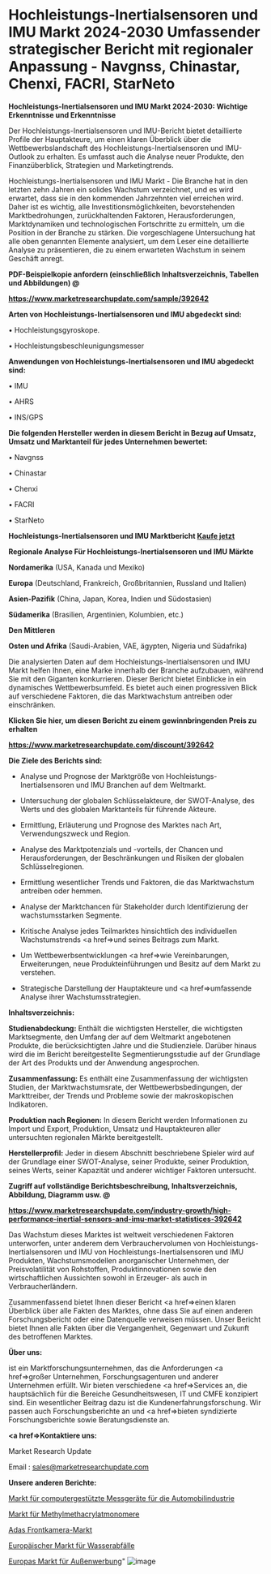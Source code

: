 # Hochleistungs-Inertialsensoren und IMU Markt 2024-2030 Umfassender strategischer Bericht mit regionaler Anpassung - Navgnss, Chinastar, Chenxi, FACRI, StarNeto

<strong>Hochleistungs-Inertialsensoren und IMU Markt 2024-2030: Wichtige Erkenntnisse und Erkenntnisse</strong>

Der Hochleistungs-Inertialsensoren und IMU-Bericht bietet detaillierte Profile der Hauptakteure, um einen klaren Überblick über die Wettbewerbslandschaft des Hochleistungs-Inertialsensoren und IMU-Outlook zu erhalten. Es umfasst auch die Analyse neuer Produkte, den Finanzüberblick, Strategien und Marketingtrends.

Hochleistungs-Inertialsensoren und IMU Markt - Die Branche hat in den letzten zehn Jahren ein solides Wachstum verzeichnet, und es wird erwartet, dass sie in den kommenden Jahrzehnten viel erreichen wird. Daher ist es wichtig, alle Investitionsmöglichkeiten, bevorstehenden Marktbedrohungen, zurückhaltenden Faktoren, Herausforderungen, Marktdynamiken und technologischen Fortschritte zu ermitteln, um die Position in der Branche zu stärken. Die vorgeschlagene Untersuchung hat alle oben genannten Elemente analysiert, um dem Leser eine detaillierte Analyse zu präsentieren, die zu einem erwarteten Wachstum in seinem Geschäft anregt.



<strong><b>PDF-Beispielkopie anfordern (einschließlich Inhaltsverzeichnis, Tabellen und Abbildungen) @ </b></strong>

<strong><a href=https://www.marketresearchupdate.com/sample/392642>

<strong>https://www.marketresearchupdate.com/sample/392642</u></a></strong></strong>



<strong>Arten von Hochleistungs-Inertialsensoren und IMU abgedeckt sind:</strong>

• Hochleistungsgyroskope.

• Hochleistungsbeschleunigungsmesser



<strong>Anwendungen von Hochleistungs-Inertialsensoren und IMU abgedeckt sind:</strong>

• IMU

• AHRS

• INS/GPS



<strong>Die folgenden Hersteller werden in diesem Bericht in Bezug auf Umsatz, Umsatz und Marktanteil für jedes Unternehmen bewertet:</strong>

• Navgnss

• Chinastar

• Chenxi

• FACRI

• StarNeto



<strong>Hochleistungs-Inertialsensoren und IMU Marktbericht <a href=https://www.marketresearchupdate.com/buynow/392642>Kaufe jetzt</a></strong>



<strong>Regionale Analyse Für Hochleistungs-Inertialsensoren und IMU Märkte</strong>



<strong>Nordamerika</strong> (USA, Kanada und Mexiko)



<strong>Europa</strong> (Deutschland, Frankreich, Großbritannien, Russland und Italien)



<strong>Asien-Pazifik</strong> (China, Japan, Korea, Indien und Südostasien)



<strong>Südamerika</strong> (Brasilien, Argentinien, Kolumbien, etc.)



<strong>Den Mittleren</strong> 

<strong>Osten und Afrika</strong> (Saudi-Arabien, VAE, ägypten, Nigeria und Südafrika)

Die analysierten Daten auf dem Hochleistungs-Inertialsensoren und IMU Markt helfen Ihnen, eine Marke innerhalb der Branche aufzubauen, während Sie mit den Giganten konkurrieren. Dieser Bericht bietet Einblicke in ein dynamisches Wettbewerbsumfeld. Es bietet auch einen progressiven Blick auf verschiedene Faktoren, die das Marktwachstum antreiben oder einschränken.



<strong>Klicken Sie hier, um diesen Bericht zu einem gewinnbringenden Preis zu erhalten
</strong>

<strong><a href=https://www.marketresearchupdate.com/discount/392642>https://www.marketresearchupdate.com/discount/392642</b></u></strong></a>



<strong>Die Ziele des Berichts sind:</strong>

- Analyse und Prognose der Marktgröße von Hochleistungs-Inertialsensoren und IMU Branchen auf dem Weltmarkt.

- Untersuchung der globalen Schlüsselakteure, der SWOT-Analyse, des Werts und des globalen Marktanteils für führende Akteure.

- Ermittlung, Erläuterung und Prognose des Marktes nach Art, Verwendungszweck und Region.

- Analyse des Marktpotenzials und -vorteils, der Chancen und Herausforderungen, der Beschränkungen und Risiken der globalen Schlüsselregionen.

- Ermittlung wesentlicher Trends und Faktoren, die das Marktwachstum antreiben oder hemmen.

- Analyse der Marktchancen für Stakeholder durch Identifizierung der wachstumsstarken Segmente.

- Kritische Analyse jedes Teilmarktes hinsichtlich des individuellen Wachstumstrends <a href=>und</a> seines Beitrags zum Markt.

- Um Wettbewerbsentwicklungen <a href=>wie</a> Vereinbarungen, Erweiterungen, neue Produkteinführungen und Besitz auf dem Markt zu verstehen.

- Strategische Darstellung der Hauptakteure und <a href=>umfas</a>sende Analyse ihrer Wachstumsstrategien.



<strong>Inhaltsverzeichnis:</strong>



<strong>Studienabdeckung:</strong> Enthält die wichtigsten Hersteller, die wichtigsten Marktsegmente, den Umfang der auf dem Weltmarkt angebotenen Produkte, die berücksichtigten Jahre und die Studienziele. Darüber hinaus wird die im Bericht bereitgestellte Segmentierungsstudie auf der Grundlage der Art des Produkts und der Anwendung angesprochen.



<strong>Zusammenfassung:</strong> Es enthält eine Zusammenfassung der wichtigsten Studien, der Marktwachstumsrate, der Wettbewerbsbedingungen, der Markttreiber, der Trends und Probleme sowie der makroskopischen Indikatoren.



<strong>Produktion nach Regionen:</strong> In diesem Bericht werden Informationen zu Import und Export, Produktion, Umsatz und Hauptakteuren aller untersuchten regionalen Märkte bereitgestellt.



<strong>Herstellerprofil:</strong> Jeder in diesem Abschnitt beschriebene Spieler wird auf der Grundlage einer SWOT-Analyse, seiner Produkte, seiner Produktion, seines Werts, seiner Kapazität und anderer wichtiger Faktoren untersucht.



<strong><b>Zugriff auf vollständige Berichtsbeschreibung, Inhaltsverzeichnis, Abbildung, Diagramm usw. @ </b></strong>

<strong><a href=https://www.marketresearchupdate.com/industry-growth/high-performance-inertial-sensors-and-imu-market-statistices-392642>https://www.marketresearchupdate.com/industry-growth/high-performance-inertial-sensors-and-imu-market-statistices-392642</a></strong>

Das Wachstum dieses Marktes ist weltweit verschiedenen Faktoren unterworfen, unter anderem dem Verbrauchervolumen von Hochleistungs-Inertialsensoren und IMU von Hochleistungs-Inertialsensoren und IMU Produkten, Wachstumsmodellen anorganischer Unternehmen, der Preisvolatilität von Rohstoffen, Produktinnovationen sowie den wirtschaftlichen Aussichten sowohl in Erzeuger- als auch in Verbraucherländern.

Zusammenfassend bietet Ihnen dieser Bericht <a href=>einen</a> klaren Überblick über alle Fakten des Marktes, ohne dass Sie auf einen anderen Forschungsbericht oder eine Datenquelle verweisen müssen. Unser Bericht bietet Ihnen alle Fakten über die Vergangenheit, Gegenwart und Zukunft des betroffenen Marktes.



<strong>Über uns:</strong>

 ist ein Marktforschungsunternehmen, das die Anforderungen <a href=>großer</a> Unternehmen, Forschungsagenturen und anderer Unternehmen erfüllt. Wir bieten verschiedene <a href=>Services</a> an, die hauptsächlich für die Bereiche Gesundheitswesen, IT und CMFE konzipiert sind. Ein wesentlicher Beitrag dazu ist die Kundenerfahrungsforschung. Wir passen auch Forschungsberichte an und <a href=>bieten</a> syndizierte Forschungsberichte sowie Beratungsdienste an.



<strong><a href=>Kontaktiere uns:</a></strong>

Market Research Update

Email : sales@marketresearchupdate.com



<strong>Unsere anderen Berichte:</strong>

<a href=https://www.linkedin.com/pulse/automotive-computerized-measuring-equipment-market-size-1f>Markt für computergestützte Messgeräte für die Automobilindustrie</a>

<a href=https://www.linkedin.com/pulse/methyl-methacrylate-monomer-market-report-2023-top-company>Markt für Methylmethacrylatmonomere</a>

<a href=https://www.linkedin.com/pulse/adas-front-camera-market-research-report-reveals>Adas Frontkamera-Markt</a>

<a href=https://www.linkedin.com/pulse/europe-water-waste-market-2023-current-future>Europäischer Markt für Wasserabfälle</a>

<a href=https://www.linkedin.com/pulse/europe-outdoors-advertising-market-2023-2030-lrhmf/>Europas Markt für Außenwerbung</a>"
![image](https://github.com/Gayatrikarjule/Market-Analysis-361/assets/97346546/6ecaab76-fb8c-4a81-afdb-a7cc8e5087f0)
